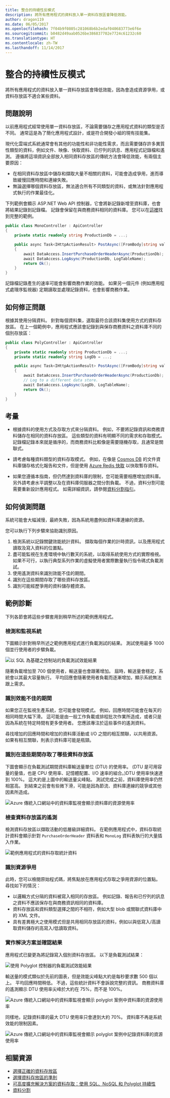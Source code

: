 ```yaml
---
title: 整合的持續性反模式
description: 將所有應用程式的資料放入單一資料存放區會降低效能。
author: dragon119
ms.date: 06/05/2017
ms.openlocfilehash: 7f04b9f0805c281068b6b2edaf040683773e6f6e
ms.sourcegitcommit: b0482d49aab0526be386837702e7724c61232c60
ms.translationtype: HT
ms.contentlocale: zh-TW
ms.lasthandoff: 11/14/2017
---
```

# <a name="monolithic-persistence-antipattern"></a>整合的持續性反模式

將所有應用程式的資料放入單一資料存放區會降低效能，因為會造成資源爭用，或資料存放區不適合某些資料。

## <a name="problem-description"></a>問題說明

以前應用程式經常使用單一資料存放區，不論需要儲存之應用程式資料的類型是否不同。 通常這是為了簡化應用程式設計，或是符合開發小組的現有技能集。 

現代化雲端式系統通常會有其他的功能性和非功能性需求，而且需要儲存許多異質性類型的資料，例如文件、映像、快取資料、已佇列的訊息、應用程式記錄檔和遙測。 遵循將這項資訊全部放入相同資料存放區的傳統方法會降低效能，有兩個主要原因：

- 在相同資料存放區中儲存和擷取大量不相關的資料，可能會造成爭用，進而導致緩慢回應時間和連線失敗。
- 無論選擇哪個資料存放區，無法適合所有不同類型的資料，或無法針對應用程式執行的作業最佳化。 

下列範例會顯示 ASP.NET Web API 控制器，它會將新記錄新增至資料庫，也會將結果記錄到記錄檔。 記錄會保留在與商務資料相同的資料庫。 您可以在[這裡][sample-app]找到完整的範例。

```csharp
public class MonoController : ApiController
{
    private static readonly string ProductionDb = ...;

    public async Task<IHttpActionResult> PostAsync([FromBody]string value)
    {
        await DataAccess.InsertPurchaseOrderHeaderAsync(ProductionDb);
        await DataAccess.LogAsync(ProductionDb, LogTableName);
        return Ok();
    }
}
```

記錄檔記錄產生的速率可能會影響商務作業的效能。 如果另一個元件 (例如應用程式處理序監視器) 定期讀取並處理記錄資料，也會影響商務作業。

## <a name="how-to-fix-the-problem"></a>如何修正問題

根據其使用分隔資料。 針對每個資料集，選取最符合該資料集使用方式的資料存放區。 在上一個範例中，應用程式應該會記錄到與保存商務資料之資料庫不同的個別存放區： 

```csharp
public class PolyController : ApiController
{
    private static readonly string ProductionDb = ...;
    private static readonly string LogDb = ...;

    public async Task<IHttpActionResult> PostAsync([FromBody]string value)
    {
        await DataAccess.InsertPurchaseOrderHeaderAsync(ProductionDb);
        // Log to a different data store.
        await DataAccess.LogAsync(LogDb, LogTableName);
        return Ok();
    }
}
```

## <a name="considerations"></a>考量

- 根據資料的使用方式及存取方式來分隔資料。 例如，不要將記錄資訊和商務資料儲存在相同的資料存放區。 這些類型的資料有明顯不同的需求和存取模式。 記錄檔記錄本來就是循序的，而商務資料比較像是需要隨機存取，且通常是關聯式。

- 請考慮每種資料類型的資料存取模式。 例如，在像是 [Cosmos DB][CosmosDB] 的文件資料庫儲存格式化報告和文件，但是使用 [Azure Redis 快取][Azure-cache] 以快取暫存資料。

- 如果您遵循本指南，但仍然達到資料庫的限制，您可能需要相應增加資料庫。 另外請考慮水平調整以及在資料庫伺服器之間分割負載。 不過，資料分割可能需要重新設計應用程式。 如需詳細資訊，請參閱[資料分割指引][DataPartitioningGuidance]。

## <a name="how-to-detect-the-problem"></a>如何偵測問題

系統可能會大幅減慢，最終失敗，因為系統用盡例如資料庫連線的資源。

您可以執行下列步驟來協助識別原因。

1. 檢測系統以記錄關鍵效能統計資料。 擷取每個作業的計時資訊，以及應用程式讀取及寫入資料的位置點。
1. 盡可能監視在生產環境中執行數天的系統，以取得系統使用方式的實際檢視。 如果不可行，以執行典型系列作業的虛擬使用者實際數量執行指令碼式負載測試。
2. 使用遙測資料來識別效能不佳的期間。
3. 識別在這些期間存取了哪些資料存放區。
4. 識別可能經歷爭用的資料儲存體資源。

## <a name="example-diagnosis"></a>範例診斷

下列各節會將這些步驟套用到稍早所述的範例應用程式。

### <a name="instrument-and-monitor-the-system"></a>檢測和監視系統

下圖顯示針對稍早所述之範例應用程式進行負載測試的結果。 測試使用最多 1000 個並行使用者的步驟負載。

![以 SQL 為基礎之控制站的負載測試效能結果][MonolithicScenarioLoadTest]

隨著負載增加至 700 個使用者，輸送量也會跟著增加。 屆時，輸送量會穩定，系統會以其最大容量執行。 平均回應會隨著使用者負載而逐漸增加，顯示系統無法跟上需求。

### <a name="identify-periods-of-poor-performance"></a>識別效能不佳的期間

如果您正在監視生產系統，您可能會發現模式。 例如，回應時間可能會在每天的相同時間大幅下滑。 這可能是由一般工作負載或排程批次作業所造成，或者只是因為系統在特定時間有更多使用者。 您應該專注於這些事件的遙測資料。

尋找增加的回應時間和增加的資料庫活動或 I/O 之間的相互關聯，以共用資源。 如果有相互關聯，則表示資料庫可能是瓶頸。

### <a name="identify-which-data-stores-are-accessed-during-those-periods"></a>識別在這些期間存取了哪些資料存放區

下圖會顯示在負載測試期間資料庫輸送量單位 (DTU) 的使用率。 (DTU 是可用容量的量值，也是 CPU 使用率、記憶體配置、I/O 速率的組合。)DTU 使用率快速達到 100%。 這大約是上圖中的輸送量尖峰點。 測試完成之前，資料庫使用率仍然相當高。 到結束之前會有些微下滑，可能是因為節流、資料庫連線的競爭或其他因素所造成。

![Azure 傳統入口網站中的資料庫監視會顯示資料庫的資源使用率][MonolithicDatabaseUtilization]

### <a name="examine-the-telemetry-for-the-data-stores"></a>檢查資料存放區的遙測

檢測資料存放區以擷取活動的低層級詳細資料。 在範例應用程式中，資料存取統計資料會顯示針對 `PurchaseOrderHeader` 資料表和 `MonoLog` 資料表執行的大量插入作業。 

![範例應用程式的資料存取統計資料][MonolithicDataAccessStats]

### <a name="identify-resource-contention"></a>識別資源爭用

此時，您可以檢閱原始程式碼，將焦點放在應用程式存取之爭用資源的位置點。 尋找如下的情況：

- 以邏輯方式分隔的資料被寫入相同的存放區。 例如記錄、報告和已佇列的訊息之資料不應該保存在與商務資訊相同的資料庫。
- 資料存放區和資料類型選擇之間的不相符，例如大型 blob 或關聯式資料庫中的 XML 文件。
- 具有差異極大之使用模式但是共用相同存放區的資料，例如以與低寫入/高讀取資料儲存的高寫入/低讀取資料。

### <a name="implement-the-solution-and-verify-the-result"></a>實作解決方案並確認結果

應用程式已變更為將記錄寫入個別資料存放區。 以下是負載測試結果：

![使用 Polyglot 控制器的負載測試效能結果][PolyglotScenarioLoadTest]

輸送量的模式類似於先前的圖表，但是效能尖峰點大約是每秒要求數 500 個以上。 平均回應時間稍低。 不過，這些統計資料不會訴說完整的資訊。 商務資料庫的遙測顯示 DTU 使用率尖峰於大約在 75%，而不是 100%。

![Azure 傳統入口網站中的資料庫監視會顯示 polyglot 案例中資料庫的資源使用率][PolyglotDatabaseUtilization]

同樣地，記錄資料庫的最大 DTU 使用率只會達到大約 70%。 資料庫不再是系統效能的限制因素。

![Azure 傳統入口網站中的資料庫監視會顯示 polyglot 案例中記錄資料庫的資源使用率][LogDatabaseUtilization]


## <a name="related-resources"></a>相關資源

- [選擇正確的資料存放區][data-store-overview]
- [選擇資料存放區的準則][data-store-comparison]
- [可高度擴充解決方案的資料存取：使用 SQL、NoSQL 和 Polyglot 持續性][Data-Access-Guide]
- [資料分割][DataPartitioningGuidance]

[sample-app]: https://github.com/mspnp/performance-optimization/tree/master/MonolithicPersistence
[CosmosDB]: http://azure.microsoft.com/services/cosmos-db/
[Azure-cache]: /azure/redis-cache/
[Data-Access-Guide]: https://msdn.microsoft.com/library/dn271399.aspx
[DataPartitioningGuidance]: ../../best-practices/data-partitioning.md
[data-store-overview]: ../../guide/technology-choices/data-store-overview.md
[data-store-comparison]: ../../guide/technology-choices/data-store-comparison.md

[MonolithicScenarioLoadTest]: _images/MonolithicScenarioLoadTest.jpg
[MonolithicDatabaseUtilization]: _images/MonolithicDatabaseUtilization.jpg
[MonolithicDataAccessStats]: _images/MonolithicDataAccessStats.jpg
[PolyglotScenarioLoadTest]: _images/PolyglotScenarioLoadTest.jpg
[PolyglotDatabaseUtilization]: _images/PolyglotDatabaseUtilization.jpg
[LogDatabaseUtilization]: _images/LogDatabaseUtilization.jpg
